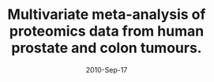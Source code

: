 ---
link: https://dx.doi.org/10.1186/1471-2105-11-468
journal: BMC bioinformatics
title: Multivariate meta-analysis of proteomics data from human prostate and colon tumours.
date: 2010-Sep-17
authors: Rosenberg, LH, Franzén, B, Auer, G, Lehtiö, J, Forshed, J
---